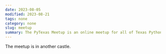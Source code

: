 ```yaml
---
date: 2023-08-05
modified: 2023-08-21
tags: none
category: none
slug: meetup
summary: The PyTexas Meetup is an online meetup for all of Texas Pythonistas.
---
```

The meetup is in another castle.